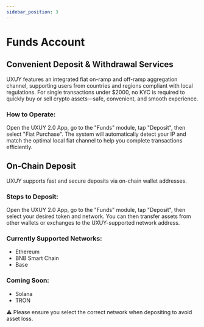```yaml
---
sidebar_position: 3
---
```


# Funds Account

## Convenient Deposit & Withdrawal Services

UXUY features an integrated fiat on-ramp and off-ramp aggregation channel, supporting users from countries and regions compliant with local regulations. For single transactions under $2000, no KYC is required to quickly buy or sell crypto assets—safe, convenient, and smooth experience.

### How to Operate:

Open the UXUY 2.0 App, go to the "Funds" module, tap "Deposit", then select "Fiat Purchase". The system will automatically detect your IP and match the optimal local fiat channel to help you complete transactions efficiently.

## On-Chain Deposit

UXUY supports fast and secure deposits via on-chain wallet addresses.

### Steps to Deposit:

Open the UXUY 2.0 App, go to the "Funds" module, tap "Deposit", then select your desired token and network. You can then transfer assets from other wallets or exchanges to the UXUY-supported network address.

### Currently Supported Networks:

- Ethereum
- BNB Smart Chain
- Base

### Coming Soon:

- Solana
- TRON

⚠️ Please ensure you select the correct network when depositing to avoid asset loss. 